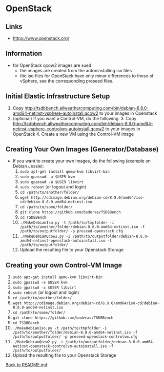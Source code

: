 # OpenStack

## Links
* https://www.openstack.org/

## Information
* for OpenStack qcow2 images are sued
    * the images are created from the autoninstalling iso files 
    * the iso files for OpenStack have only minor differences to those of vSphere, see the corresponding preseed files.
    
## Initial Elastic Infrastructure Setup
1. Copy http://tsdbbench.allweathercomputing.com/bin/debian-8.8.0-amd64-netinst-vsphere-autoinstall.qcow2 to your images in Openstack
2. (optional) If you want a Control-VM, do the following:
    3. Copy http://tsdbbench.allweathercomputing.com/bin/debian-8.8.0-amd64-netinst-vsphere-controlvm-autoinstall.qcow2 to your images in OpenStack
    4. Create a new VM using the Control-VM image

## Creating Your Own Images (Generator/Database)
* If you want to create your own images, do the following (example on Debian Jessie):
    1. `sudo apt-get install qemu-kvm libvirt-bin`
    2. `sudo gpasswd -a $USER kvm`
    3. `sudo gpasswd -a $USER libvirt`
    4. `sudo reboot` (or logout and login)
    5. `cd /path/to/another/folder/`
    6. `wget http://cdimage.debian.org/debian-cd/8.8.0/amd64/iso-cd/debian-8.8.0-amd64-netinst.iso`
    7. `cd /path/to/some/folder/`
    8. `git clone https://github.com/baderas/TSDBBench`
    9. `cd TSDBBench`
    10. `./MakeDebianIso.py -t /path/to/tmpfolder -i /path/to/another/folder/debian-8.8.0-amd64-netinst.iso -f /path/to/outputfolder/ -p preseed-openstack.cfg`
    11. `./MakeDebianQcow2.py -i /path/to/outputfolder/debian-8.8.0-amd64-netinst-openstack-autoinstall.iso -f /path/to/outputfolder/`
    12. Upload the resulting file to your Openstack Storage

## Creating your own Control-VM Image
1. `sudo apt-get install qemu-kvm libvirt-bin`
2. `sudo gpasswd -a $USER kvm`
3. `sudo gpasswd -a $USER libvirt`
4. `sudo reboot` (or logout and login)
5. `cd /path/to/another/folder/`
6. `wget http://cdimage.debian.org/debian-cd/8.8.0/amd64/iso-cd/debian-8.8.0-amd64-netinst.iso`
7. `cd /path/to/some/folder/`
8. `git clone https://github.com/baderas/TSDBBench`
9. `cd TSDBBench`
10. `./MakeDebianIso.py -t /path/to/tmpfolder -i /path/to/another/folder/debian-8.8.0-amd64-netinst.iso -f /path/to/outputfolder/ -p preseed-openstack-controlvm.cfg`
11. `./MakeDebianQcow2.py -i /path/to/outputfolder/debian-8.8.0-amd64-netinst-openstack-controlvm-autoinstall.iso -f /path/to/outputfolder/`
12. Upload the resulting file to your Openstack Storage

[Back to README.md](../../README.md)
